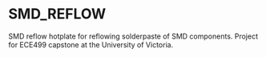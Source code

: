 # SMD_REFLOW
SMD reflow hotplate for reflowing solderpaste of SMD components. Project for ECE499 capstone at the University of Victoria.
